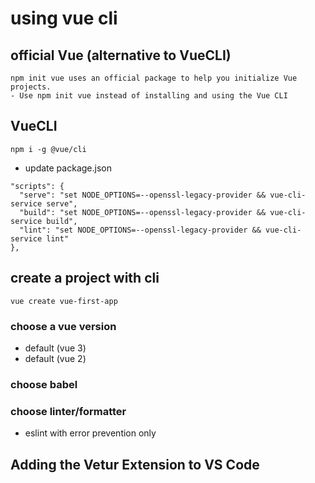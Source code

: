 # using vue cli

## official Vue (alternative to VueCLI)

```
npm init vue uses an official package to help you initialize Vue projects.
- Use npm init vue instead of installing and using the Vue CLI
```

## VueCLI

```
npm i -g @vue/cli

```

- update package.json

```
"scripts": {
  "serve": "set NODE_OPTIONS=--openssl-legacy-provider && vue-cli-service serve",
  "build": "set NODE_OPTIONS=--openssl-legacy-provider && vue-cli-service build",
  "lint": "set NODE_OPTIONS=--openssl-legacy-provider && vue-cli-service lint"
},
```

## create a project with cli

```
vue create vue-first-app
```

### choose a vue version

- default (vue 3)
- default (vue 2)

### choose babel

### choose linter/formatter

- eslint with error prevention only

## Adding the Vetur Extension to VS Code
